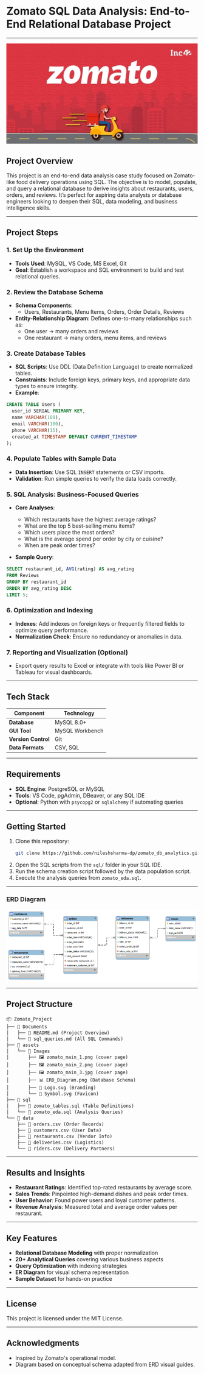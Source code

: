 # Zomato SQL Data Analysis: End-to-End Relational Database Project
---


![](https://github.com/nileshsharma-dp/zomato_db_analytics/blob/main/Images/zomato_main_3.jpg)


## Project Overview
This project is an end-to-end data analysis case study focused on Zomato-like food delivery operations using SQL. The objective is to model, populate, and query a relational database to derive insights about restaurants, users, orders, and reviews. It’s perfect for aspiring data analysts or database engineers looking to deepen their SQL, data modeling, and business intelligence skills.

---

## Project Steps

### 1. Set Up the Environment
- **Tools Used**: MySQL, VS Code, MS Excel, Git
- **Goal**: Establish a workspace and SQL environment to build and test relational queries.

### 2. Review the Database Schema
- **Schema Components**:
  - Users, Restaurants, Menu Items, Orders, Order Details, Reviews
- **Entity-Relationship Diagram**: Defines one-to-many relationships such as:
  - One user → many orders and reviews
  - One restaurant → many orders, menu items, and reviews

### 3. Create Database Tables
- **SQL Scripts**: Use DDL (Data Definition Language) to create normalized tables.
- **Constraints**: Include foreign keys, primary keys, and appropriate data types to ensure integrity.
- **Example**:
```sql
CREATE TABLE Users (
  user_id SERIAL PRIMARY KEY,
  name VARCHAR(100),
  email VARCHAR(100),
  phone VARCHAR(15),
  created_at TIMESTAMP DEFAULT CURRENT_TIMESTAMP
);
```

### 4. Populate Tables with Sample Data
- **Data Insertion**: Use SQL `INSERT` statements or CSV imports.
- **Validation**: Run simple queries to verify the data loads correctly.

### 5. SQL Analysis: Business-Focused Queries
- **Core Analyses**:
  - Which restaurants have the highest average ratings?
  - What are the top 5 best-selling menu items?
  - Which users place the most orders?
  - What is the average spend per order by city or cuisine?
  - When are peak order times?

- **Sample Query**:
```sql
SELECT restaurant_id, AVG(rating) AS avg_rating
FROM Reviews
GROUP BY restaurant_id
ORDER BY avg_rating DESC
LIMIT 5;
```

### 6. Optimization and Indexing
- **Indexes**: Add indexes on foreign keys or frequently filtered fields to optimize query performance.
- **Normalization Check**: Ensure no redundancy or anomalies in data.

### 7. Reporting and Visualization (Optional)
- Export query results to Excel or integrate with tools like Power BI or Tableau for visual dashboards.

---

## Tech Stack
| Component | Technology |
|-----------|------------|
| **Database** | MySQL 8.0+ |
| **GUI Tool** | MySQL Workbench |
| **Version Control** | Git |
| **Data Formats** | CSV, SQL |

---

## Requirements

- **SQL Engine**: PostgreSQL or MySQL
- **Tools**: VS Code, pgAdmin, DBeaver, or any SQL IDE
- **Optional**: Python with `psycopg2` or `sqlalchemy` if automating queries

---

## Getting Started

1. Clone this repository:
   ```bash
   git clone https://github.com/nileshsharma-dp/zomato_db_analytics.git

   ```
2. Open the SQL scripts from the `sql/` folder in your SQL IDE.
3. Run the schema creation script followed by the data population script.
4. Execute the analysis queries from `zomato_eda.sql`.

---

### ERD Diagram

![ERD Diagram](https://github.com/nileshsharma-dp/zomato_db_analytics/blob/main/Images/ERD_Diagram.png)

---

## Project Structure

```plaintext
📦 Zomato_Project
├── 📂 Documents
│   ├── 📘 README.md (Project Overview)
│   └── 📒 sql_queries.md (All SQL Commands)
├── 📂 assets
│   └── 📂 Images
│       ├── 🖼️ zomato_main_1.png (cover page)
│       ├── 🖼️ zomato_main_2.png (cover page)
│       ├── 🖼️ zomato_main_3.jpg (cover page)
│       ├── 📊 ERD_Diagram.png (Database Schema)
│       ├── 🔷 Logo.svg (Branding)
│       └── 🔶 Symbol.svg (Favicon)
├── 📂 sql
│   ├── 📝 zomato_tables.sql (Table Definitions)
│   └── 📝 zomato_eda.sql (Analysis Queries)
└── 📂 data
    ├── 📄 orders.csv (Order Records)
    ├── 📄 customers.csv (User Data)
    ├── 📄 restaurants.csv (Vendor Info)
    ├── 📄 deliveries.csv (Logistics)
    └── 📄 riders.csv (Delivery Partners)
```

---

## Results and Insights

- **Restaurant Ratings**: Identified top-rated restaurants by average score.
- **Sales Trends**: Pinpointed high-demand dishes and peak order times.
- **User Behavior**: Found power users and loyal customer patterns.
- **Revenue Analysis**: Measured total and average order values per restaurant.

---

## Key Features
- **Relational Database Modeling** with proper normalization
- **20+ Analytical Queries** covering various business aspects
- **Query Optimization** with indexing strategies
- **ER Diagram** for visual schema representation
- **Sample Dataset** for hands-on practice

---

## License

This project is licensed under the MIT License.

---

## Acknowledgments

- Inspired by Zomato's operational model.
- Diagram based on conceptual schema adapted from ERD visual guides.
